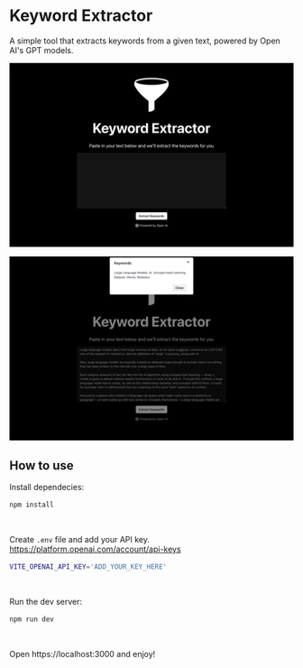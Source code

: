 # Keyword Extractor

A simple tool that extracts keywords from a given text, powered by Open AI's GPT models.

![homepage screenshot](/homepage.png)

![keywords screenshot](/keywords.png)

## How to use

Install dependecies:

```bash
npm install
```

<br>

Create `.env` file and add your API key.
https://platform.openai.com/account/api-keys

```bash
VITE_OPENAI_API_KEY='ADD_YOUR_KEY_HERE'
```

<br>

Run the dev server:

```bash
npm run dev
```

<br>

Open https://localhost:3000 and enjoy!
